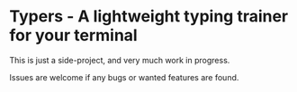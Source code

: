 # Typers - A lightweight typing trainer for your terminal

This is just a side-project, and very much work in progress.

Issues are welcome if any bugs or wanted features are found.
